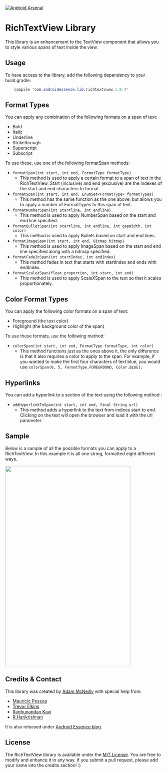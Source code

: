 [![Android Arsenal](https://img.shields.io/badge/Android%20Arsenal-RichTextView-brightgreen.svg?style=flat)](http://android-arsenal.com/details/1/3483)

RichTextView Library
=============

This library is an enhancement to the TextView component that allows you to style various spans of text inside the view.


Usage
-----

To have access to the library, add the following dependency to your build.gradle:

```java
	compile 'com.androidessence.lib:richtextview:1.0.4'
```

Format Types
------------

You can apply any combination of the following formats on a span of text:

- Bold
- Italic
- Underline
- Strikethrough
- Superscript
- Subscript

To use these, use one of the following formatSpan methods:

- `formatSpan(int start, int end, FormatType formatType)`
	- This method is used to apply a certain format to a span of text in the RichTextView. Start (inclusive) and end (exclusive) are the indexes of the start and end characters to format.
- `formatSpan(int start, int end, EnumSet<FormatType> formatTypes)`
	- This method has the same function as the one above, but allows you to apply a number of FormatTypes to this span of text.
- `formatNumberSpan(int startline, int endline)`
	- This method is used to apply NumberSpan based on the start and end line specified.
- `formatBulletSpan(int startline, int endline, int gapWidth, int color)`
	- This method is used to apply Bullets based on start and end lines.
- `formatImageSpan(int start, int end, Bitmap bitmap)`
	- This method is used to apply ImageSpan based on the start and end line specified along with a bitmap specified.
- `formatFadeInSpan(int startIndex, int endIndex)`
	- This method fades in text that starts with startIndex and ends with endIndex.
- `formatScaleXSpan(float proportion, int start, int end)`
	- This method is used to apply ScaleXSpan to the text so that it scales proportionately.


Color Format Types
------------------

You can apply the following color formats on a span of text:

- Foreground (the text color)
- Highlight (the background color of the span)

To use these formats, use the following method:
- `colorSpan(int start, int end, FormatType formatType, int color)`
	- This method functions just as the ones above it, the only difference is that it also requires a color to apply to the span. For example, if you wanted to make the first four characters of text blue, you would use `colorSpan(0, 5, FormatType.FOREGROUND, Color.BLUE);`

Hyperlinks
----------

You can add a hyperlink to a section of the text using the following method :

- `addHyperlinkToSpan(int start, int end, final String url)`
	- This method adds a hyperlink to the text from indices start to end. Clicking on the text will open the browser and load it with the url parameter.`

Sample
-----

Below is a sample of all the possible formats you can apply to a RichTextView. In this example it is all one string, formatted eight different ways.



<img src='https://github.com/androidessence/RichTextView/blob/develop/sample.png' width='400' height='640' />

Credits & Contact
-----------------

This library was created by [Adam McNeilly](http://adammcneilly.com) with special help from:
 - [Maurício Pessoa](https://github.com/Mauker1)
 - [Trevor Elkins](http://trevore.com)
 - [Raghunandan Kavi](https://github.com/raghunandankavi2010)
 - [R.Harikrishnan](https://github.com/rhari991)

It is also released under [Android Essence blog](http://androidessence.com/).

License
-------

The RichTextView library is available under the [MIT License](https://opensource.org/licenses/MIT). You are free to modify and enhance it in any way. If you submit a pull request, please add your name into the credits section! :)
